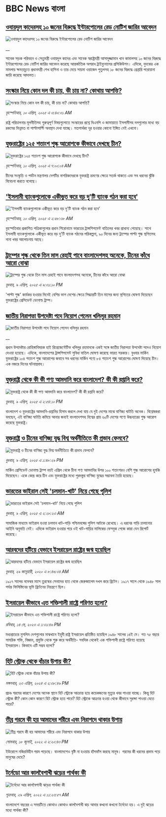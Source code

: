 # BBC News বাংলা## [ওবায়দুল কাদেরসহ ১০ জনের বিরুদ্ধে ইন্টারপোলের রেড নোটিশ জারির আবেদন](https://www.bbc.co.uk/bengali/live/cjwvvp2w6xzt?at_campaign=githubrss)![ওবায়দুল কাদেরসহ ১০ জনের বিরুদ্ধে ইন্টারপোলের রেড নোটিশ জারির আবেদন](https://ichef.bbci.co.uk/ace/standard/240/cpsprodpb/8cd3/live/ebe24ea0-15e0-11f0-a455-cf1d5f751d2f.jpg)__সাবেক সড়ক পরিবহন ও সেতুমন্ত্রী ওবায়দুল কাদের এবং সাবেক স্বরাষ্ট্রমন্ত্রী আসাদুজ্জামান খান কামালসহ ১০ জনের বিরুদ্ধে ইন্টারপোলের রেড নোটিশ জারির আবেদন করেছে আন্তর্জাতিক অপরাধ ট্রাইব্যুনালের প্রসিকিউশন। এদিকে, দুদকের এক মামলায় ক্ষমতাচ্যুত প্রধানমন্ত্রী শেখ হাসিনা ও তার মেয়ে সায়মা ওয়াজেদ পুতুলসহ ১৮ জনের বিরুদ্ধে গ্রেপ্তারি পরোয়ানা জারি করেছে আদালত।## [সংস্কার নিয়ে কোন দল কী চায়, কী চায় না? কোথায় আপত্তি?](https://www.bbc.com/bengali/articles/c0455ry1yg1o?at_campaign=githubrss)![সংস্কার নিয়ে কোন দল কী চায়, কী চায় না? কোথায় আপত্তি?](https://ichef.bbci.co.uk/ace/standard/240/cpsprodpb/686d/live/e700db90-1577-11f0-a455-cf1d5f751d2f.jpg)_বৃহস্পতিবার, ১০ এপ্রিল, ২০২৫ এ ৩:৪০:৩১ AM_রাষ্ট্র পরিচালনার মূলনীতিসহ গুরুত্বপূর্ণ বিষয়গুলোতে সংস্কারের প্রশ্নে বিএনপি ও জামায়াতে ইসলামীসহ দলগুলোর মধ্যে বড় রকমের ভিন্নমত বা পাল্টাপাল্টি অবস্থান দেখা যাচ্ছে। মতপার্থক্য দূর হওয়ার কোনো ইঙ্গিত নেই এখনো।## [যুক্তরাষ্ট্রের ১২৫ শতাংশ শুল্ক আরোপকে কীভাবে দেখছে চীন?](https://www.bbc.com/bengali/articles/c7877jvnpk2o?at_campaign=githubrss)![যুক্তরাষ্ট্রের ১২৫ শতাংশ শুল্ক আরোপকে কীভাবে দেখছে চীন?](https://ichef.bbci.co.uk/ace/standard/240/cpsprodpb/09c6/live/41d38480-15cf-11f0-b1b3-7358f8d35a35.jpg)_বৃহস্পতিবার, ১০ এপ্রিল, ২০২৫ এ ৭:০০:০৪ AM_চীনের সংস্কৃতি ও পর্যটন মন্ত্রণালয় দেশটির নাগরিকদেরকে যুক্তরাষ্ট্র ভ্রমণের ক্ষেত্রে সতর্ক থাকতে এবং সব ধরনের ঝুঁকি বিবেচনা করতে বলেছে।## ['ইসলামী ব্যাংকগুলোকে একীভূত করে বড় দু'টি ব্যাংক গঠন করা হবে'](https://www.bbc.com/bengali/articles/cx255xgw7vdo?at_campaign=githubrss)!['ইসলামী ব্যাংকগুলোকে একীভূত করে বড় দু'টি ব্যাংক গঠন করা হবে'](https://ichef.bbci.co.uk/ace/standard/240/cpsprodpb/5ff6/live/57fb0d60-15b5-11f0-842b-a7355694993d.jpg)_বৃহস্পতিবার, ১০ এপ্রিল, ২০২৫ এ ২:৫৮:৩৮ AM_বৃহস্পতিবার প্রকাশিত পত্রিকাগুলোর প্রধান শিরোনামে ভারতের ট্রান্সশিপমেন্ট বাতিলের খবর প্রাধান্য পেয়েছে। সাথে ইসলামী ব্যাংকগুলোকে একীভূত করে বড় দু'টি ব্যাংক গঠনের পরিকল্পনা, ৯০ দিনের জন্য ট্রাম্পের পাল্টা শুল্ক স্থগিতসহ নানা খবর আলোচনায় আছে।## [ট্রাম্পের শুল্ক থেকে তিন মাস রেহাই পাবে বাংলাদেশসহ অনেকে, চীনের কাঁধে আরো বোঝা](https://www.bbc.com/bengali/articles/c2deerx0z53o?at_campaign=githubrss)![ট্রাম্পের শুল্ক থেকে তিন মাস রেহাই পাবে বাংলাদেশসহ অনেকে, চীনের কাঁধে আরো বোঝা](https://ichef.bbci.co.uk/ace/standard/240/cpsprodpb/0069/live/c519b550-1587-11f0-a455-cf1d5f751d2f.jpg)_বুধবার, ৯ এপ্রিল, ২০২৫ এ ৯:৩১:১০ PM_'পাল্টা শুল্ক' কার্যকর হওয়ার দিনেই বেশির ভাগ দেশের ক্ষেত্রে সিদ্ধান্তটি তিন মাসের জন্য স্থগিতের ঘোষণা দিয়েছেন যুক্তরাষ্ট্রের প্রেসিডেন্ট ডোনাল্ড ট্রাম্প।## [জাতীয় নিরাপত্তা উপদেষ্টা পদে নিয়োগ পেলেন খলিলুর রহমান](https://www.bbc.co.uk/bengali/live/cd7vvd3d8j9t?at_campaign=githubrss)![জাতীয় নিরাপত্তা উপদেষ্টা পদে নিয়োগ পেলেন খলিলুর রহমান](https://ichef.bbci.co.uk/ace/standard/240/cpsprodpb/1938/live/f3d82d80-1560-11f0-b1b3-7358f8d35a35.png)__প্রধান উপদেষ্টার রোহিঙ্গাবিষয়ক হাই রিপ্রেজেন্টেটিভ খলিলুর রহমানকে একই সঙ্গে জাতীয় নিরাপত্তা উপদেষ্টা পদেও নিয়োগ দেওয়া হয়েছে। এদিকে, বাংলাদেশের ট্রান্সশিপমেন্ট সুবিধা বাতিল ঘোষণা করেছে ভারত সরকার। বুধবার মার্কিন যুক্তরাষ্ট্রের ১০৪ শতাংশ শুল্ক আরোপের জবাবে সব ধরনের মার্কিন পণ্যে ৮৪ শতাংশ শুল্ক আরোপের ঘোষণা দিয়েছে চীন। এক নজরে দিনের ঘটনাপ্রবাহ।## [যুক্তরাষ্ট্র থেকে কী কী পণ্য আমদানি করে বাংলাদেশ? কী কী রপ্তানি করে?](https://www.bbc.com/bengali/articles/cr788vgmrmro?at_campaign=githubrss)![যুক্তরাষ্ট্র থেকে কী কী পণ্য আমদানি করে বাংলাদেশ? কী কী রপ্তানি করে?](https://ichef.bbci.co.uk/ace/standard/240/cpsprodpb/3d6b/live/1483bbc0-152b-11f0-b157-cda78fb39bcd.jpg)_বুধবার, ৯ এপ্রিল, ২০২৫ এ ২:৫৪:১০ PM_বাংলাদেশ ও যুক্তরাষ্ট্রের আমদানি-রপ্তানির হিসাব করলে দেখা যায় যে দুই দেশের মাঝে বাণিজ্য ঘাটতি অনেক। বিশ্লেষকরা বলছেন, এই বাণিজ্য ঘাটতি কমিয়ে আনার জন্যই বাংলাদেশসহ বিশ্বের প্রায় ৬০টি দেশের পণ্যে উচ্চহারের শুল্ক আরোপ করেছে যুক্তরাষ্ট্র।## [যুক্তরাষ্ট্র ও চীনের বাণিজ্য যুদ্ধ বিশ্ব অর্থনীতিতে কী প্রভাব ফেলবে?](https://www.bbc.com/bengali/articles/c77nnr773ymo?at_campaign=githubrss)![যুক্তরাষ্ট্র ও চীনের বাণিজ্য যুদ্ধ বিশ্ব অর্থনীতিতে কী প্রভাব ফেলবে?](https://ichef.bbci.co.uk/ace/standard/240/cpsprodpb/1277/live/19819a70-1526-11f0-8a1e-3ff815141b98.jpg)_বুধবার, ৯ এপ্রিল, ২০২৫ এ ১:৪৮:২৯ PM_মার্কিন প্রেসিডেন্ট ডোনাল্ড ট্রাম্প নয়ই এপ্রিল থেকে চীনা পণ্য আমদানির উপর ১০০ শতাংশরও বেশি শুল্ক আরোপের হুমকি দিয়েছেন। একে কেন্দ্র করে চীন এবং যুক্তরাষ্ট্রের মধ্যে পুরদস্তুর বাণিজ্য যুদ্ধের সম্ভাবনা তৈরি হয়েছে।## [ভারতের ভাইরাল সেই 'চলমান-খাট' নিয়ে গেছে পুলিশ ](https://www.bbc.com/bengali/articles/c1dr49vrvvko?at_campaign=githubrss)![ভারতের ভাইরাল সেই 'চলমান-খাট' নিয়ে গেছে পুলিশ ](https://ichef.bbci.co.uk/ace/standard/240/cpsprodpb/6777/live/764a7850-1470-11f0-b1b3-7358f8d35a35.jpg)_বুধবার, ৯ এপ্রিল, ২০২৫ এ ২:২৮:২৩ AM_সামাজিক মাধ্যমে ভাইরাল হওয়া চলমান খাট-গাড়ি পশ্চিমবঙ্গের পুলিশ আটকে রেখেছে। এ ধরনের গাড়ি চালানোর আইনি অনুমতি নেই। এদিকে ভাইরাল হওয়ার পরে ওই খাট-গাড়ির মালিকের ফেসবুক পেজে কারা যেন রিপোর্ট করেছে।## [আরবদের হটিয়ে যেভাবে ইসরায়েল রাষ্ট্রের জন্ম হয়েছিল](https://www.bbc.com/bengali/news-40351128?at_campaign=githubrss)![আরবদের হটিয়ে যেভাবে ইসরায়েল রাষ্ট্রের জন্ম হয়েছিল](https://ichef.bbci.co.uk/ace/standard/240/cpsprodpb/E823/production/_96572495_615c50f6-ef2a-4927-81d7-abe707054460.jpg)_বুধবার, ২৯ জানুয়ারী, ২০২০ এ ৮:৪৬:৩৪ AM_১৯১৭ সালের নভেম্বর মাসে তুরস্কের সেনাদের হাত থেকে জেরুজালেম দখল করে ব্রিটেন। ১৯১৭ সালে থেকে ১৯৪৮ সাল পর্যন্ত ফিলিস্তিনের ভূমি ব্রিটেনের নিয়ন্ত্রণে ছিল।## [ইসরায়েল কীভাবে এত শক্তিশালী রাষ্ট্রে পরিণত হলো? ](https://www.bbc.com/bengali/articles/cw01w1pp9ljo?at_campaign=githubrss)![ইসরায়েল কীভাবে এত শক্তিশালী রাষ্ট্রে পরিণত হলো? ](https://ichef.bbci.co.uk/ace/standard/240/cpsprodpb/f1a2/live/52ef9870-f18d-11ed-a76e-533966f5f143.jpg)_রবিবার, ১৪ মে, ২০২৩ এ ১:৩১:৪৬ PM_মধ্যপ্রাচ্যের মুসলিম দেশগুলোর মাঝখানে ইহুদী রাষ্ট্র ইসরায়েল প্রতিষ্ঠিত হয়েছিল ১৯৪৮ সালের ১৪ই মে। গত ৭৫ বছরে সামরিক শক্তি, বিজ্ঞান, প্রযুক্তি থেকে শুরু করে অর্থনীতি- সবদিক থেকেই এক শক্তিশালী রাষ্ট্রে পরিণত হয়েছে ইসরায়েল। কিভাবে এটি সম্ভব হলো?## [হিট স্ট্রোক থেকে বাঁচার উপায় কী?](https://www.bbc.com/bengali/articles/cw0vx9lrp91o?at_campaign=githubrss)![হিট স্ট্রোক থেকে বাঁচার উপায় কী?](https://ichef.bbci.co.uk/ace/standard/240/cpsprodpb/5258/live/10402100-017e-11ef-97f7-e98b193ef1b8.jpg)_মঙ্গলবার, ২৩ এপ্রিল, ২০২৪ এ ২:৩৮:৪৬ PM_প্রচণ্ড গরমের কারণে দেশের অনেক স্থানে হিট স্ট্রোকে আক্রান্ত হয়ে কয়েকজনের মৃত্যুর খবর পাওয়া যাচ্ছে। কিন্তু হিট স্ট্রোক কী? কোন কোন কারণে  হিট স্ট্রোক হতে পারে? হিট স্ট্রোকে আক্রান্ত হওয়া থেকে কীভাবে সুরক্ষা পাওয়া যেতে পারে?## [তীব্র গরমে কী হয় আমাদের শরীরে এবং নিরাপদে থাকার উপায়](https://www.bbc.com/bengali/news-62208331?at_campaign=githubrss)![তীব্র গরমে কী হয় আমাদের শরীরে এবং নিরাপদে থাকার উপায়](https://ichef.bbci.co.uk/ace/standard/240/cpsprodpb/14645/production/_125952538_gettyimages-153792684.jpg)_সোমবার, ১৮ জুলাই, ২০২২ এ ২:২০:৪৩ PM_ইউরোপে নজিরবিহীন গরম পড়েছে। বাংলাদেশেও বৃষ্টি না হওয়ায় হাঁসফাঁস করছে মানুষ। গরমের কী ধরনের প্রভাব পড়ে মানুষের দেহে?## [টর্নেডো আর কালবৈশাখী ঝড়ের পার্থক্য কী](https://www.bbc.com/bengali/news-61267622?at_campaign=githubrss)![টর্নেডো আর কালবৈশাখী ঝড়ের পার্থক্য কী](https://ichef.bbci.co.uk/ace/standard/240/cpsprodpb/DB15/production/_124358065_gettyimages-1240264532.jpg)_শুক্রবার, ২৯ এপ্রিল, ২০২২ এ ১১:২৩:৫৭ AM_বাংলাদেশে বছরের এ সময়টিতে কোথাও কোথাও কালবৈশাখী ঝড় আবার কখনো কখনো টর্নেডো হয়। এ দুই ঝড়ের মধ্যে পার্থক্য কী?
